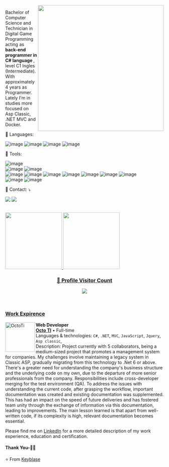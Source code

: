 <img src="https://raw.githubusercontent.com/MicaelliMedeiros/micaellimedeiros/master/image/computer-illustration.png" min-width="400px" max-width="400px" width="400px" align="right">

<p align="left"> 
  Bachelor of Computer Science and Technician in Digital Game Programming acting as <strong>back-end programmer in C# language </strong>, level C1 Ingles (Intermediate). With approximately 4 years as Programmer. Lately I'm in studies more focused on Asp Classic, .NET MVC and Docker.
</p>

<p align="left">
  🦄 Languages: 

![image](https://img.shields.io/badge/C%23-239120?style=for-the-badge&logo=c-sharp&logoColor=white)
![image](https://img.shields.io/badge/JavaScript-F7DF1E?style=for-the-badge&logo=javascript&logoColor=black)
![image](https://img.shields.io/badge/HTML5-E34F26?style=for-the-badge&logo=html5&logoColor=white)
![image](https://img.shields.io/badge/CSS-239120?&style=for-the-badge&logo=css3&logoColor=white)

</p>

<p align="left">
  💼 Tools: 
  
  ![image](https://img.shields.io/badge/.NET-5C2D91?style=for-the-badge&logo=.net&logoColor=white)  
  ![image](https://img.shields.io/badge/Bootstrap-563D7C?style=for-the-badge&logo=bootstrap&logoColor=white) 
  ![image](https://img.shields.io/badge/jQuery-0769AD?style=for-the-badge&logo=jquery&logoColor=white)  
  ![image](https://img.shields.io/badge/MongoDB-4EA94B?style=for-the-badge&logo=mongodb&logoColor=white)
  ![image](https://img.shields.io/badge/Redis-D9281A?style=for-the-badge&logo=redis&logoColor=white)
  ![image](https://img.shields.io/badge/GitLab-330F63?style=for-the-badge&logo=gitlab&logoColor=white)
  ![image](https://img.shields.io/badge/GitHub-100000?style=for-the-badge&logo=github&logoColor=white)
  ![image](https://img.shields.io/badge/Microsoft_Azure-0089D6?style=for-the-badge&logo=microsoft-azure&logoColor=white)
  ![image](https://img.shields.io/badge/Docker-2496ED?style=for-the-badge&logo=docker&logoColor=white)
  ![image](https://img.shields.io/badge/Windows-017AD7?style=for-the-badge&logo=windows&logoColor=white)  
  ![image](https://img.shields.io/badge/Unity-100000?style=for-the-badge&logo=unity&logoColor=white)
  ![image](https://img.shields.io/badge/Jenkins-D33833?style=for-the-badge&logo=jenkins&logoColor=white)
</p>

<p align="left">
  💌 Contact: ⤵️
</p>

<p align="left">
  <a href="#" alt="Gmail">
  <img src="https://img.shields.io/badge/-Gmail-FF0000?style=flat-square&labelColor=FF0000&logo=gmail&logoColor=white&link=mailto:nicosansoares@gmail.com" /></a>

  <a href="#" alt="LinkedIn">
  <img src="https://img.shields.io/badge/-Linkedin-0e76a8?style=flat-square&logo=Linkedin&logoColor=white&link=https://www.linkedin.com/in/nicolas-sanchez-soares-ba56b4170" /></a>
</p>
<br />

<div>
  <a href="https://github.com/keyblase">
  <img height="180em" src="https://github-readme-stats.vercel.app/api?username=keyblase&show_icons=true&theme=dracula&include_all_commits=true&count_private=true"/>
  <img height="180em" src="https://github-readme-stats.vercel.app/api/top-langs/?username=keyblase&layout=compact&langs_count=7&theme=dracula"/>
</div>

<div align=center>
  <h3><b>📍 Profile Visitor Count</b></h3>
</div>
    
<p align="center" >   
  <img src="https://profile-counter.glitch.me/keyblase/count.svg" />  
</p>

<br />

### Work Expirence

[<img align="left" height="94px" width="94px" alt="OctoTi" src="https://encrypted-tbn0.gstatic.com/images?q=tbn:ANd9GcS5G0gwbTZ0lSyeL5jPKO2DhYwHwq4vF0XFG6shDmnM8QO2dhUD6J8RHxsEU7-EP3W47OY&usqp=CAU"/>](https://mastersgi.com.br/)

**Web Developer** \
[**Octo TI**](https://mastersgi.com.br/) • Full-time \
Languages & technologies: `C#`, `.NET`, `MVC`, `JavaScript`, `Jquery`, `Asp classic`,\
Description: Project currently with 5 collaborators, being a medium-sized project that promotes a management system for companies. My challenges involve maintaining a legacy system in Classic ASP, gradually migrating from this technology to .Net 6 or above. There's a greater need for understanding the company's business structure and the underlying code on my own, due to the departure of more senior professionals from the company. Responsibilities include cross-developer merging for the test environment (QA). To address the issues with understanding the current code, after grasping the workflow, important documentation was created and existing documentation was supplemented. This has had an impact on the speed of future deliveries and has fostered team unity through the exchange of information via this documentation, leading to improvements. The main lesson learned is that apart from well-written code, if its complexity is high, relevant documentation becomes essential.
<br/>

Please find me on [LinkedIn](https://www.linkedin.com/in/nicolas-sanchez-soares-ba56b4170) for a more detailed description of my work experience, education and certification.

#### Thank You-🙏🏼

⭐️ From [Keyblase](https://github.com/Keyblase)
